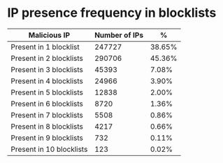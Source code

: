 # IP presence frequency in blocklists
| Malicious IP | Number of IPs | % |
|----|----|----|
| Present in 1 blocklist | 247727 | 38.65% |
| Present in 2 blocklists | 290706 | 45.36% |
| Present in 3 blocklists | 45393 | 7.08% |
| Present in 4 blocklists | 24966 | 3.90% |
| Present in 5 blocklists | 12838 | 2.00% |
| Present in 6 blocklists | 8720 | 1.36% |
| Present in 7 blocklists | 5508 | 0.86% |
| Present in 8 blocklists | 4217 | 0.66% |
| Present in 9 blocklists | 732 | 0.11% |
| Present in 10 blocklists | 123 | 0.02% |
